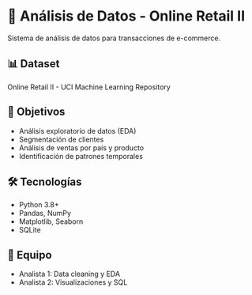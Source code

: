 # 🛒 Análisis de Datos - Online Retail II

Sistema de análisis de datos para transacciones de e-commerce.

## 📊 Dataset

Online Retail II - UCI Machine Learning Repository

## 🎯 Objetivos

- Análisis exploratorio de datos (EDA)
- Segmentación de clientes
- Análisis de ventas por país y producto
- Identificación de patrones temporales

## 🛠️ Tecnologías

- Python 3.8+
- Pandas, NumPy
- Matplotlib, Seaborn
- SQLite

## 👥 Equipo

- Analista 1: Data cleaning y EDA
- Analista 2: Visualizaciones y SQL
